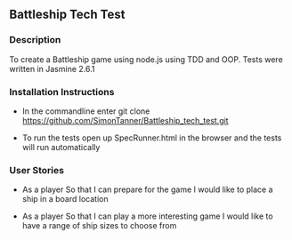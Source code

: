 ## Battleship Tech Test

### Description

To create a Battleship game using node.js using TDD and OOP. Tests were written in Jasmine 2.6.1

### Installation Instructions

* In the commandline enter git clone https://github.com/SimonTanner/Battleship_tech_test.git

* To run the tests open up SpecRunner.html in the browser and the tests will run automatically

### User Stories

*  As a player
So that I can prepare for the game
I would like to place a ship in a board location

*  As a player
So that I can play a more interesting game
I would like to have a range of ship sizes to choose from
